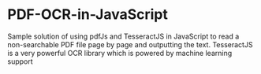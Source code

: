 # PDF-OCR-in-JavaScript
Sample solution of using pdfJs and TesseractJS in JavaScript to read a non-searchable PDF file page by page and outputting the text. TesseractJS is a very powerful OCR library which is powered by machine learning support 
